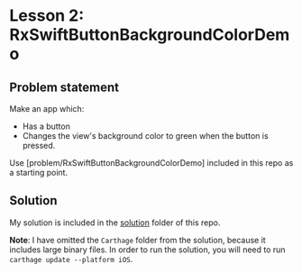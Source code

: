 # Lesson 2: RxSwiftButtonBackgroundColorDemo

## Problem statement

Make an app which:

* Has a button
* Changes the view's background color to green when the button is pressed.

Use [problem/RxSwiftButtonBackgroundColorDemo] included in this repo as a starting point.

## Solution

My solution is included in the [solution](solution) folder of this repo.

**Note**: I have omitted the `Carthage` folder from the solution, because it includes large binary files.  In order to run the solution, you will need to run `carthage update --platform iOS`.
